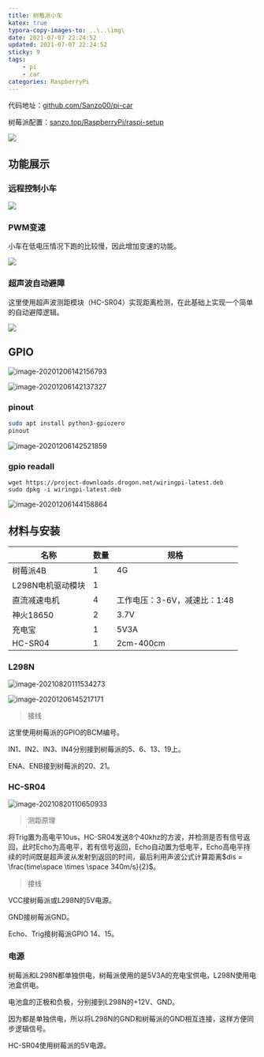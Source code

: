 ```yaml
---
title: 树莓派小车
katex: true
typora-copy-images-to: ..\..\img\
date: 2021-07-07 22:24:52
updated: 2021-07-07 22:24:52
sticky: 9
tags:
	- pi
	- car
categories: RaspberryPi
---
```




<!-- more -->



代码地址：[github.com/Sanzo00/pi-car](https://github.com/Sanzo00/pi-car)

树莓派配置：[sanzo.top/RaspberryPi/raspi-setup](https://sanzo.top/RaspberryPi/raspi-setup)

![](https://img.sanzo.top/img/pi/car.jpg)

## 功能展示

### 远程控制小车

![](https://img.sanzo.top/img/pi/remote-control-car.gif)







### PWM变速

小车在低电压情况下跑的比较慢，因此增加变速的功能。

![](https://img.sanzo.top/img/pi/pwm-speed-control.png)



### 超声波自动避障

这里使用超声波测距模块（HC-SR04）实现距离检测，在此基础上实现一个简单的自动避障逻辑。

![](https://img.sanzo.top/img/pi/auto-direction.gif)



## GPIO

![image-20201206142156793](https://img.sanzo.top/img/pi/image-20201206142156793.png)

![image-20201206142137327](https://img.sanzo.top/img/pi/image-20201206142137327.png)

### pinout

```bash
sudo apt install python3-gpiozero
pinout
```



![image-20201206142521859](https://img.sanzo.top/img/pi/image-20201206142521859.png)



### gpio readall

```
wget https://project-downloads.drogon.net/wiringpi-latest.deb
sudo dpkg -i wiringpi-latest.deb
```

![image-20201206144158864](https://img.sanzo.top/img/pi/image-20201206144158864.png)





## 材料与安装

| 名称              | 数量 | 规格                         |
| ----------------- | ---- | ---------------------------- |
| 树莓派4B          | 1    | 4G                           |
| L298N电机驱动模块 | 1    |                              |
| 直流减速电机      | 4    | 工作电压：3-6V，减速比：1:48 |
| 神火18650         | 2    | 3.7V                         |
| 充电宝            | 1    | 5V3A                         |
| HC-SR04           | 1    | 2cm-400cm                    |



### L298N

![image-20210820111534273](https://img.sanzo.top/img/pi/image-20210820111534273.png)

![image-20201206145217171](https://img.sanzo.top/img/pi/image-20201206145217171.png)

> 接线

这里使用树莓派的GPIO的BCM编号。

IN1、IN2、IN3、IN4分别接到树莓派的5、6、13、19上。

ENA、ENB接到树莓派的20、21。



### HC-SR04

![image-20210820110650933](https://img.sanzo.top/img/pi/image-20210820110650933.png)

> 测距原理

将Trig置为高电平10us，HC-SR04发送8个40khz的方波，并检测是否有信号返回，此时Echo为高电平，若有信号返回，Echo自动置为低电平，Echo高电平持续的时间既是超声波从发射到返回的时间，最后利用声波公式计算距离$dis = \frac{time\space \times \space 340m/s}{2}$。



> 接线

VCC接树莓派或L298N的5V电源。

GND接树莓派GND。

Echo、Trig接树莓派GPIO 14、15。



### 电源

树莓派和L298N都单独供电，树莓派使用的是5V3A的充电宝供电，L298N使用电池盒供电。

电池盒的正极和负极，分别接到L298N的+12V、GND。

因为都是单独供电，所以将L298N的GND和树莓派的GND相互连接，这样方便同步逻辑信号。

HC-SR04使用树莓派的5V电源。



<!-- Q.E.D. -->
